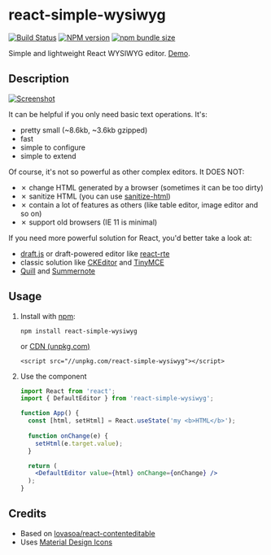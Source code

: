 # react-simple-wysiwyg
[![Build Status](https://travis-ci.org/megahertz/react-simple-wysiwyg.svg?branch=master)](https://travis-ci.org/megahertz/react-simple-wysiwyg)
[![NPM version](https://badge.fury.io/js/react-simple-wysiwyg.svg)](https://badge.fury.io/js/react-simple-wysiwyg)
[![npm bundle size](https://img.shields.io/bundlephobia/minzip/react-simple-wysiwyg.svg?color=rgb%2868%2C%20204%2C%2017%29)](https://bundlephobia.com/result?p=react-simple-wysiwyg)

Simple and lightweight React WYSIWYG editor. [Demo](https://megahertz.github.io/react-simple-wysiwyg/).

## Description

[![Screenshot](docs/resources/screenshot.png)](https://megahertz.github.io/react-simple-wysiwyg/)

It can be helpful if you only need basic text operations. It's:

 - pretty small (~8.6kb, ~3.6kb gzipped)
 - fast
 - simple to configure
 - simple to extend

Of course, it's not so powerful as other complex editors. It DOES NOT:

 - ✗ change HTML generated by a browser (sometimes it can be too dirty)
 - ✗ sanitize HTML (you can use [sanitize-html](https://www.npmjs.com/package/sanitize-html))
 - ✗ contain a lot of features as others (like table editor, image editor and so on)
 - ✗ support old browsers (IE 11 is minimal)

If you need more powerful solution for React, you'd better take a look at:

 - [draft.js](https://draftjs.org/) or draft-powered editor like
   [react-rte](https://github.com/sstur/react-rte)
 - classic solution like [CKEditor](https://ckeditor.com/) and
   [TinyMCE](https://www.tiny.cloud/)
 - [Quill](https://github.com/zenoamaro/react-quill) and
   [Summernote](https://github.com/summernote/react-summernote)


## Usage

 1. Install with [npm](https://npmjs.org/package/react-simple-wysiwyg):

    `npm install react-simple-wysiwyg`
    
    or [CDN (unpkg.com)](https://unpkg.com/react-simple-wysiwyg/)
   
    `<script src="//unpkg.com/react-simple-wysiwyg"></script>`
    
 2. Use the component
 
    ```jsx
    import React from 'react';
    import { DefaultEditor } from 'react-simple-wysiwyg';
    
    function App() {
      const [html, setHtml] = React.useState('my <b>HTML</b>');
      
      function onChange(e) {
        setHtml(e.target.value);
      }
    
      return (
        <DefaultEditor value={html} onChange={onChange} />
      );
    }
    ```
  
## Credits

 - Based on 
   [lovasoa/react-contenteditable](https://github.com/lovasoa/react-contenteditable)
 - Uses [Material Design Icons](http://materialdesignicons.com/)
